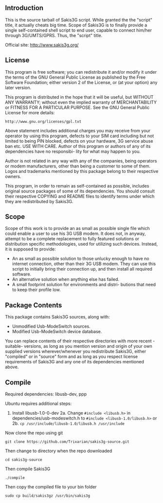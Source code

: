 Introduction
------------

This is the source tarball of Sakis3G script. While granted the
the "script" title, it actually cheats big time. Scope of Sakis3G
is to finally provide a single self-contained shell script to end
user, capable to connect him/her through 3G/UMTS/GPRS. Thus, the
"script" title.

Official site: http://www.sakis3g.org/


License
-------

This program is free software; you can redistribute it and/or 
modify it under the terms of the GNU General Public License as 
published by the Free Software Foundation; either version 2 of 
the License, or (at your option) any later version.

This program is distributed in the hope that it will be useful, 
but WITHOUT ANY WARRANTY; without even the implied warranty of 
MERCHANTABILITY or FITNESS FOR A PARTICULAR PURPOSE. See the 
GNU General Public License for more details:

    http://www.gnu.org/licenses/gpl.txt

Above statement includes additional charges you may receive from 
your operator by using this program, defects to your SIM card 
including but not limited to being PIN blocked, defects on your 
hardware, 3G service abuse ban etc. USE WITH CARE. Author of this
program or authors of any of its dependencies have no responsibi-
lity for what may happen to you.

Author is not related in any way with any of the companies, being 
operators or modem manufacturers, other than being a customer to 
some of them. Logos and trademarks mentioned by this package 
belong to their respective owners.

This program, in order to remain as self-contained as possible,
includes original source packages of some of its dependencies. 
You should consult their respective COPYING and README files to 
identify terms under which they are redistributed by Sakis3G.


Scope
-----

Scope of this work is to provide an as small as possible single
file which could enable a user to use his 3G USB modem. It does
not, in anyway, attempt to be a complete replacement to fully
featured solutions or distribution specific methodologies, used
for utilizing such devices. Instead, it is supposed to provide:

  - An as small as possible solution to those unlucky enough
    to have no internet connection, other than their 3G USB
    modem. They can use this script to initially bring their
    connection up, and then install all required software.
  - An alternative solution when anything else has failed.
  - A small footprint solution for environments and distri-
    butions that need to keep their profile low.


Package Contents
----------------

This package contains Sakis3G sources, along with:
  - Unmodified Usb-ModeSwitch sources.
  - Modified Usb-ModeSwitch device database.

You can replace contents of their respective directories with
more recent -suitable- versions, as long as you mention version
and origin of your own supplied versions wherever/whenever you
redistribute Sakis3G, either "compiled" or in "source" form and
as long as you respect license requirements of Sakis3G and any
one of its dependencies mentioned above.


Compile
-------

Required dependencies: libusb-dev, ppp

Ubuntu requires additional steps:
1. Install libusb-1.0-0-dev
2a. Change `#include <libusb.h>` in dependencies/usb-modeswitch.h 
to `#include <libusb-1.0/libusb.h>` 
or
2b. `cp /usr/include/libusb-1.0/libusb.h /usr/include`

Now clone the repo using git

`git clone https://github.com/Trixarian/sakis3g-source.git`

Then change to directory when the repo downloaded

`cd sakis3g-source`

Then compile Sakis3G

`./compile`

Then copy the compiled file to your bin folder

`sudo cp build/sakis3gz /usr/bin/sakis3g`
